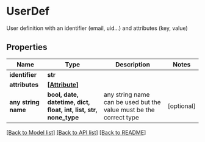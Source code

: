 # UserDef

User definition with an identifier (email, uid...) and attributes (key, value)

## Properties
Name | Type | Description | Notes
------------ | ------------- | ------------- | -------------
**identifier** | **str** |  | 
**attributes** | [**[Attribute]**](Attribute.md) |  | 
**any string name** | **bool, date, datetime, dict, float, int, list, str, none_type** | any string name can be used but the value must be the correct type | [optional]

[[Back to Model list]](../README.md#documentation-for-models) [[Back to API list]](../README.md#documentation-for-api-endpoints) [[Back to README]](../README.md)


